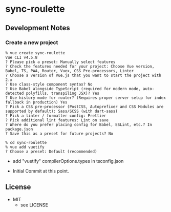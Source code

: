 # sync-roulette

## Development Notes

### Create a new project

```
% vue create sync-roulette
Vue CLI v4.5.8
? Please pick a preset: Manually select features
? Check the features needed for your project: Choose Vue version, Babel, TS, PWA, Router, Vuex, CSS Pre-processors, Linter
? Choose a version of Vue.js that you want to start the project with 2.x
? Use class-style component syntax? No
? Use Babel alongside TypeScript (required for modern mode, auto-detected polyfills, transpiling JSX)? Yes
? Use history mode for router? (Requires proper server setup for index fallback in production) Yes
? Pick a CSS pre-processor (PostCSS, Autoprefixer and CSS Modules are supported by default): Sass/SCSS (with dart-sass)
? Pick a linter / formatter config: Prettier
? Pick additional lint features: Lint on save
? Where do you prefer placing config for Babel, ESLint, etc.? In package.json
? Save this as a preset for future projects? No
```

```
% cd sync-roulette
% vue add vuetify
? Choose a preset: Default (recommended)
```

* add "vuetify" compilerOptions.types in tsconfig.json

* Initial Commit at this point.

## License

* MIT
  + see LICENSE
